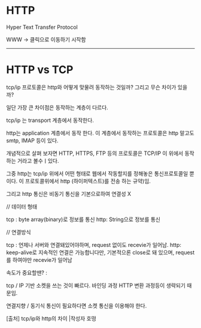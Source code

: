 # HTTP

Hyper Text Transfer Protocol

WWW -> 클릭으로 이동하기 시작함

---
# HTTP vs TCP

tcp/ip 프로토콜은 http와 어떻게 맞물려 동작하는 것일까?  그리고 무슨 차이가 있을까?

일단 가장 큰 차이점은 동작하는 계층이 다르다.

tcp/ip 는 transport 계층에서 동작한다. 

http는 application 계층에서 동작 한다. 이 계층에서 동작하는 프로토콜은 http  말고도 smtp, IMAP 등이 있다. 

개념적으로 살펴 보자면 HTTP, HTTPS, FTP 등의 프로토콜은 TCP/IP  이 위에서 동작하는 거라고 볼수ㅣ있다.

그중 http는 tcp/ip 위에서 어떤 형태로 웹에서 작동할지를 정해놓은  통신프로토콜일 뿐이다. 이 프로토콜위에서  http (하이퍼텍스트)를 전송 하는 규약)임.

그리고 http 통신은 비동기 통신을 기본으로하여 연결성 X

// 데이터 형태

tcp : byte array(binary)로 정보를 통신
http: String으로 정보를 통신

// 연결방식

tcp : 언제나 서버와 연결돼있어야하며, request 없이도 recevie가 일어남.
http: keep-alive로 지속적인 연결은 가능합니다만, 
기본적으론 close로 돼 있으며, request를 하여야만 recevie가 일어남


속도가 중요할땐? : 

tcp / IP 기반 소켓을 쓰는 것이 빠르다. 바인딩 과정 HTTP 변환 과정등이 생략되기 때문임.

연결지향 / 동기식 통신이 필요하다면 소켓 통신을 이용해야 한다.


[출처] tcp/ip와 http의 차이 |작성자 호떵